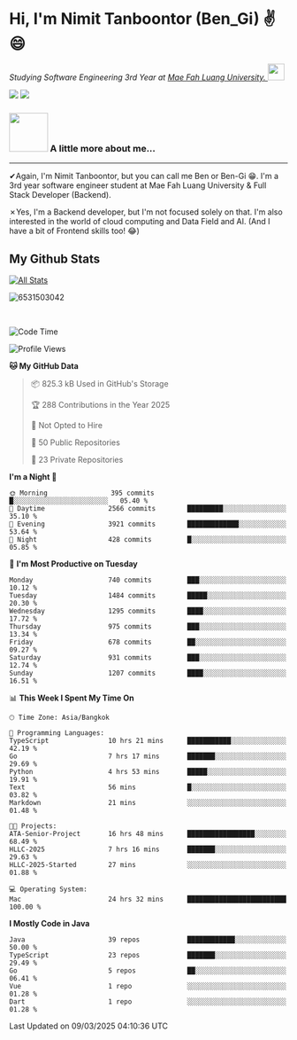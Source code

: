 # Hi, I'm Nimit Tanboontor (Ben_Gi) ✌😄
<p><em>Studying Software Engineering 3rd Year at <a href="https://en.mfu.ac.th/home.html"> Mae Fah Luang University.
</a><img src="https://media.giphy.com/media/WUlplcMpOCEmTGBtBW/giphy.gif" width="30"> </em></p>


[![](https://img.shields.io/badge/linkedin-%230077B5.svg?style=for-the-badge&logo=linkedin)]([https://www.linkedin.com/in/thanaphoom-babparn/](https://www.linkedin.com/in/nimit-tanbooutor-798139246/))
[![](https://img.shields.io/badge/Medium-12100E?style=for-the-badge&logo=medium&logoColor=white)](https://medium.com/@nimittanbooutor)

### <img src="https://media.giphy.com/media/VgCDAzcKvsR6OM0uWg/giphy.gif" width="70"> A little more about me...  

<hr> <!-- Horizontal line -->

&#10004;Again, I'm Nimit Tanboontor, but you can call me Ben or Ben-Gi 😁. I'm a 3rd year software engineer student at Mae Fah Luang University & Full Stack Developer (Backend).

&#10007;Yes, I'm a Backend developer, but I'm not focused solely on that. I'm also interested in the world of cloud computing and Data Field and AI. (And I have a bit of Frontend skills too! 😂)


## My Github Stats

[![All Stats](https://github-readme-stats.vercel.app/api?username=6531503042&show_icons=true&theme=algolia)](https://github.com/6531503042)

<p><img align="center" src="https://github-readme-streak-stats.herokuapp.com/?user=6531503042&" alt="6531503042" /></p>

<br />


<!--START_SECTION:waka-->
![Code Time](http://img.shields.io/badge/Code%20Time-354%20hrs%206%20mins-blue)

![Profile Views](http://img.shields.io/badge/Profile%20Views-24-blue)

**🐱 My GitHub Data** 

> 📦 825.3 kB Used in GitHub's Storage 
 > 
> 🏆 288 Contributions in the Year 2025
 > 
> 🚫 Not Opted to Hire
 > 
> 📜 50 Public Repositories 
 > 
> 🔑 23 Private Repositories 
 > 
**I'm a Night 🦉** 

```text
🌞 Morning                395 commits         █░░░░░░░░░░░░░░░░░░░░░░░░   05.40 % 
🌆 Daytime                2566 commits        █████████░░░░░░░░░░░░░░░░   35.10 % 
🌃 Evening                3921 commits        █████████████░░░░░░░░░░░░   53.64 % 
🌙 Night                  428 commits         █░░░░░░░░░░░░░░░░░░░░░░░░   05.85 % 
```
📅 **I'm Most Productive on Tuesday** 

```text
Monday                   740 commits         ███░░░░░░░░░░░░░░░░░░░░░░   10.12 % 
Tuesday                  1484 commits        █████░░░░░░░░░░░░░░░░░░░░   20.30 % 
Wednesday                1295 commits        ████░░░░░░░░░░░░░░░░░░░░░   17.72 % 
Thursday                 975 commits         ███░░░░░░░░░░░░░░░░░░░░░░   13.34 % 
Friday                   678 commits         ██░░░░░░░░░░░░░░░░░░░░░░░   09.27 % 
Saturday                 931 commits         ███░░░░░░░░░░░░░░░░░░░░░░   12.74 % 
Sunday                   1207 commits        ████░░░░░░░░░░░░░░░░░░░░░   16.51 % 
```


📊 **This Week I Spent My Time On** 

```text
🕑︎ Time Zone: Asia/Bangkok

💬 Programming Languages: 
TypeScript               10 hrs 21 mins      ███████████░░░░░░░░░░░░░░   42.19 % 
Go                       7 hrs 17 mins       ███████░░░░░░░░░░░░░░░░░░   29.69 % 
Python                   4 hrs 53 mins       █████░░░░░░░░░░░░░░░░░░░░   19.91 % 
Text                     56 mins             █░░░░░░░░░░░░░░░░░░░░░░░░   03.82 % 
Markdown                 21 mins             ░░░░░░░░░░░░░░░░░░░░░░░░░   01.48 % 

🐱‍💻 Projects: 
ATA-Senior-Project       16 hrs 48 mins      █████████████████░░░░░░░░   68.49 % 
HLLC-2025                7 hrs 16 mins       ███████░░░░░░░░░░░░░░░░░░   29.63 % 
HLLC-2025-Started        27 mins             ░░░░░░░░░░░░░░░░░░░░░░░░░   01.88 % 

💻 Operating System: 
Mac                      24 hrs 32 mins      █████████████████████████   100.00 % 
```

**I Mostly Code in Java** 

```text
Java                     39 repos            ████████████░░░░░░░░░░░░░   50.00 % 
TypeScript               23 repos            ███████░░░░░░░░░░░░░░░░░░   29.49 % 
Go                       5 repos             ██░░░░░░░░░░░░░░░░░░░░░░░   06.41 % 
Vue                      1 repo              ░░░░░░░░░░░░░░░░░░░░░░░░░   01.28 % 
Dart                     1 repo              ░░░░░░░░░░░░░░░░░░░░░░░░░   01.28 % 
```




 Last Updated on 09/03/2025 04:10:36 UTC
<!--END_SECTION:waka-->
